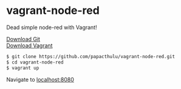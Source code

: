 # vagrant-node-red
Dead simple node-red with Vagrant!

[Download Git](https://git-scm.com/downloads)  
[Download Vagrant](https://www.vagrantup.com/)
  
```sh
$ git clone https://github.com/papacthulu/vagrant-node-red.git
$ cd vagrant-node-red
$ vagrant up
```
  
Navigate to [localhost:8080](localhost:8080)
